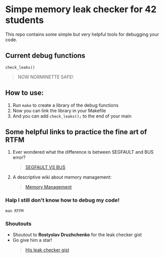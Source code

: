 # Simpe memory leak checker for 42 students

This repo contains some simple but very helpful tools for debugging your code.

## Current debug functions

`check_leaks()`
> NOW NORMINETTE SAFE!

## How to use:

1. Run `make` to create a library of the debug functions
2. Now you can link the library in your Makefile
3. And you can add `check_leaks();` to the end of your main

## Some helpful links to practice the fine art of RTFM

1. Ever wondered what the difference is between SEGFAULT and BUS error?
    > [SEGFAULT VS BUS](https://www.geeksforgeeks.org/segmentation-fault-sigsegv-vs-bus-error-sigbus/)

2. A descriptive wiki about memory management:
    > [Memory Management](https://wiki.sei.cmu.edu/confluence/pages/viewpage.action?pageId=87152142)

### Halp I still don't know how to debug my code!

`man RTFM`

### Shoutouts

- Shoutout to **Rostyslav Druzhchenko** for the leak checker gist
- Go give him a star!
    >[His leak checker gist](https://gist.github.com/drrost/221b95f440b27514fc3537faa84d3c59)
